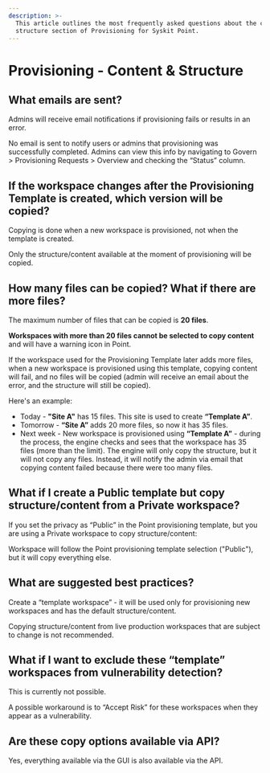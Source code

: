 ```yaml
---
description: >-
  This article outlines the most frequently asked questions about the content &
  structure section of Provisioning for Syskit Point.
---
```


# Provisioning - Content & Structure

## What emails are sent?

Admins will receive email notifications if provisioning fails or results in an error.

No email is sent to notify users or admins that provisioning was successfully completed. Admins can view this info by navigating to Govern > Provisioning Requests > Overview and checking the “Status” column.

## If the workspace changes after the Provisioning Template is created, which version will be copied?

Copying is done when a new workspace is provisioned, not when the template is created.

Only the structure/content available at the moment of provisioning will be copied.

## How many files can be copied? What if there are more files?

The maximum number of files that can be copied is **20 files**.

**Workspaces with more than 20 files cannot be selected to copy content** and will have a warning icon in Point.

If the workspace used for the Provisioning Template later adds more files, when a new workspace is provisioned using this template, copying content will fail, and no files will be copied (admin will receive an email about the error, and the structure will still be copied).

Here's an example:

* Today - **"Site A"** has 15 files. This site is used to create **“Template A”**.
* Tomorrow - **“Site A”** adds 20 more files, so now it has 35 files.
* Next week - New workspace is provisioned using **“Template A”** - during the process, the engine checks and sees that the workspace has 35 files (more than the limit). The engine will only copy the structure, but it will not copy any files. Instead, it will notify the admin via email that copying content failed because there were too many files.

## What if I create a Public template but copy structure/content from a Private workspace?

If you set the privacy as “Public” in the Point provisioning template, but you are using a Private workspace to copy structure/content:

Workspace will follow the Point provisioning template selection ("Public"), but it will copy everything else.

## What are suggested best practices?

Create a “template workspace” - it will be used only for provisioning new workspaces and has the default structure/content.

Copying structure/content from live production workspaces that are subject to change is not recommended.

## What if I want to exclude these “template” workspaces from vulnerability detection?

This is currently not possible.

A possible workaround is to “Accept Risk” for these workspaces when they appear as a vulnerability.

## Are these copy options available via API?

Yes, everything available via the GUI is also available via the API.

&#x20;
